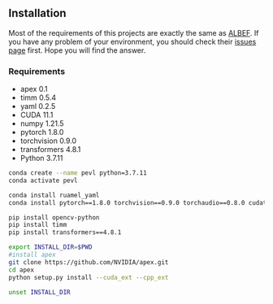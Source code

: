 ## Installation
Most of the requirements of this projects are exactly the same as [ALBEF](https://github.com/salesforce/ALBEF). If you have any problem of your environment, you should check their [issues page](https://github.com/salesforce/ALBEF/issues) first. Hope you will find the answer.

### Requirements
- apex 0.1
- timm 0.5.4
- yaml 0.2.5
- CUDA 11.1
- numpy 1.21.5
- pytorch 1.8.0
- torchvision 0.9.0
- transformers 4.8.1
- Python 3.7.11

```bash
conda create --name pevl python=3.7.11
conda activate pevl

conda install ruamel_yaml
conda install pytorch==1.8.0 torchvision==0.9.0 torchaudio==0.8.0 cudatoolkit=11.1 -c pytorch -c conda-forge

pip install opencv-python 
pip install timm
pip install transformers==4.8.1

export INSTALL_DIR=$PWD
#install apex
git clone https://github.com/NVIDIA/apex.git
cd apex
python setup.py install --cuda_ext --cpp_ext

unset INSTALL_DIR

```